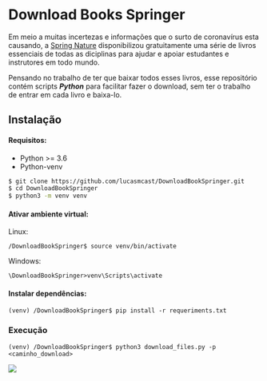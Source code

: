 # Download Books Springer
Em meio a muitas incertezas e informações que o surto de coronavírus esta causando,
a [Spring Nature](https://www.springernature.com/br) disponibilizou gratuitamente uma
série de livros essenciais de todas as diciplinas para ajudar e apoiar estudantes e 
instrutores em todo mundo.

Pensando no trabalho de ter que baixar todos esses livros, esse repositório contém scripts ***Python***
para facilitar fazer o download, sem ter o trabalho de entrar em cada livro e baixa-lo.

## Instalação

#### Requisitos:

- Python >= 3.6
- Python-venv

```sh
$ git clone https://github.com/lucasmcast/DownloadBookSpringer.git
$ cd DownloadBookSpringer
$ python3 -m venv venv
```
#### Ativar ambiente virtual:

Linux:

```/DownloadBookSpringer$ source venv/bin/activate```

Windows:

```\DownloadBookSpringer>venv\Scripts\activate```

#### Instalar dependências:

```(venv) /DownloadBookSpringer$ pip install -r requeriments.txt```

### Execução

```(venv) /DownloadBookSpringer$ python3 download_files.py -p <caminho_download>```

![](files.png)
